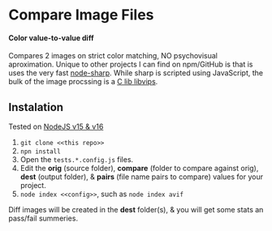 # Compare Image Files

#### Color value-to-value diff

Compares 2 images on strict color matching, NO psychovisual aproximation.
Unique to other projects I can find on npm/GitHub is that is uses the very fast [node-sharp](https://sharp.pixelplumbing.com/).  While sharp is scripted using JavaScript, the bulk of the image procssing is a [C lib libvips](https://github.com/libvips/libvips).

## Instalation

Tested on [NodeJS v15 & v16](https://nodejs.org/)

1. `git clone <<this repo>>`
2. `npn install`
3. Open the `tests.*.config.js` files.
4. Edit the **orig** (source folder), **compare** (folder to compare against orig), **dest** (output folder), & **pairs** (file name pairs to compare) values for your project.
5. `node index <<config>>`, such as `node index avif`

Diff images will be created in the **dest** folder(s), & you will get some stats an pass/fail summeries.
